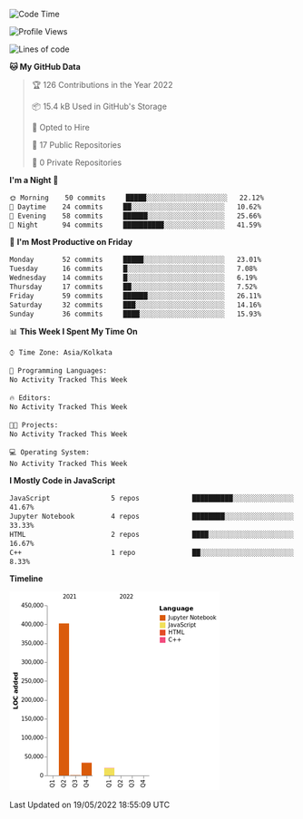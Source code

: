 <!--START_SECTION:waka-->
![Code Time](http://img.shields.io/badge/Code%20Time-0%20secs-blue)

![Profile Views](http://img.shields.io/badge/Profile%20Views-0-blue)

![Lines of code](https://img.shields.io/badge/From%20Hello%20World%20I%27ve%20Written-457%20Thousand%20lines%20of%20code-blue)

**🐱 My GitHub Data** 

> 🏆 126 Contributions in the Year 2022
 > 
> 📦 15.4 kB Used in GitHub's Storage 
 > 
> 💼 Opted to Hire
 > 
> 📜 17 Public Repositories 
 > 
> 🔑 0 Private Repositories  
 > 
**I'm a Night 🦉** 

```text
🌞 Morning    50 commits     █████░░░░░░░░░░░░░░░░░░░░   22.12% 
🌆 Daytime    24 commits     ██░░░░░░░░░░░░░░░░░░░░░░░   10.62% 
🌃 Evening    58 commits     ██████░░░░░░░░░░░░░░░░░░░   25.66% 
🌙 Night      94 commits     ██████████░░░░░░░░░░░░░░░   41.59%

```
📅 **I'm Most Productive on Friday** 

```text
Monday       52 commits     █████░░░░░░░░░░░░░░░░░░░░   23.01% 
Tuesday      16 commits     █░░░░░░░░░░░░░░░░░░░░░░░░   7.08% 
Wednesday    14 commits     █░░░░░░░░░░░░░░░░░░░░░░░░   6.19% 
Thursday     17 commits     ██░░░░░░░░░░░░░░░░░░░░░░░   7.52% 
Friday       59 commits     ██████░░░░░░░░░░░░░░░░░░░   26.11% 
Saturday     32 commits     ███░░░░░░░░░░░░░░░░░░░░░░   14.16% 
Sunday       36 commits     ████░░░░░░░░░░░░░░░░░░░░░   15.93%

```


📊 **This Week I Spent My Time On** 

```text
⌚︎ Time Zone: Asia/Kolkata

💬 Programming Languages: 
No Activity Tracked This Week

🔥 Editors: 
No Activity Tracked This Week

🐱‍💻 Projects: 
No Activity Tracked This Week

💻 Operating System: 
No Activity Tracked This Week

```

**I Mostly Code in JavaScript** 

```text
JavaScript               5 repos             ██████████░░░░░░░░░░░░░░░   41.67% 
Jupyter Notebook         4 repos             ████████░░░░░░░░░░░░░░░░░   33.33% 
HTML                     2 repos             ████░░░░░░░░░░░░░░░░░░░░░   16.67% 
C++                      1 repo              ██░░░░░░░░░░░░░░░░░░░░░░░   8.33%

```


**Timeline**

![Chart not found](https://raw.githubusercontent.com/ThejaswinS/ThejaswinS/main/charts/bar_graph.png) 


 Last Updated on 19/05/2022 18:55:09 UTC
<!--END_SECTION:waka-->





